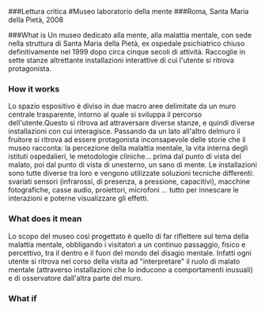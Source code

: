 ###Lettura critica
#Museo laboratorio della mente
###Roma, Santa Maria della Pietà, 2008

###What is
Un museo dedicato alla mente, alla malattia mentale, con sede nella struttura di Santa Maria della Pietà, ex ospedale psichiatrico chiuso 
definitivamente nel 1999 dopo circa cinque secoli di attività. Raccoglie in sette stanze altrettante installazioni interattive di cui
l'utente si ritrova protagonista.

### How it works
Lo spazio espositivo è diviso in due macro aree delimitate da un muro centrale trasparente, intorno al quale si sviluppa il percorso 
dell'utente.Questo si ritrova ad attraversare diverse stanze, e quindi diverse installazioni con cui interagisce. Passando da un lato 
all'altro delmuro il fruitore si ritrova ad essere protagonista inconsapevole delle storie che il museo racconta: la percezione della 
malattia mentale, la vita interna degli istituti ospedalieri, le metodologie cliniche... prima dal punto di vista del malato, poi dal 
punto di vista di unesterno, un sano di mente.
Le installazioni sono tutte diverse tra loro e vengono utilizzate soluzioni tecniche differenti: svariati sensori (infrarossi, di presenza,
a pressione, capacitivi), macchine fotografiche, casse audio, proiettori, microfoni ... tutto per innescare le interazioni e poterne 
visualizzare gli effetti.

### What does it mean
Lo scopo del museo così progettato è quello di far riflettere sul tema della malattia mentale, obbligando i visitatori a un continuo 
passaggio, fisico e percettivo, tra il dentro e il fuori del mondo del disagio mentale. Infatti ogni utente si ritrova nel corso della
visita ad "interpretare" il ruolo di malato mentale (attraverso installazioni che lo inducono a comportamenti inusuali) e di osservatore
dall'altra parte del muro.

### What if
